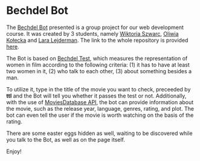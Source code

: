 # Bechdel Bot
The [Bechdel Bot](https://nlp-ug-2021-22.github.io/PaprykarzSzczecinski-Project/) presented is a group project for our web development course. It was created by 3 students, namely [Wiktoria Szwarc](https://github.com/w-szwarc), [Oliwia Kołecka](https://github.com/okliwia) and [Lara Lejderman](https://github.com/Aellai). The link to the whole repository is provided [here](https://github.com/NLP-UG-2021-22/PaprykarzSzczecinski-Project).

The Bot is based on [Bechdel Test](https://bechdeltest.com), which measures the representation of women in film according to the following criteria: (1) it has to have at least two women in it, (2) who talk to each other, (3) about something besides a man. 

To utilize it, type in the title of the movie you want to check, preceeded by **ttl** and the Bot will tell you whether it passes the test or not. Additionally, with the use of [MoviesDatabase API](https://rapidapi.com/SAdrian/api/moviesdatabase/details), the bot can provide information about the movie, such as the release year, language, genres, rating, and plot. The bot can even tell the user if the movie is worth watching on the basis of the rating.

There are some easter eggs hidden as well, waiting to be discovered while you talk to the Bot, as well as on the page itself. 

Enjoy!
